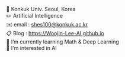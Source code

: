 🏫 Konkuk Univ. Seoul, Korea  
✏️ Artificial Intelligence  
✉️ email : shes100@konkuk.ac.kr  
📋 Blog : https://Woojin-Lee-AI.github.io  
🌱 I’m currently learning Math & Deep Learning  
🌟 I'm interested in AI  

